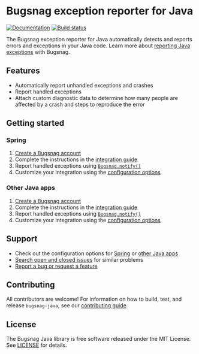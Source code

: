 # Bugsnag exception reporter for Java
[![Documentation](https://img.shields.io/badge/docs-latest-blue.svg)](https://docs.bugsnag.com/platforms/java)
[![Build status](https://travis-ci.org/bugsnag/bugsnag-java.svg?branch=master)](https://travis-ci.org/bugsnag/bugsnag-java)

The Bugsnag exception reporter for Java automatically detects and reports errors and exceptions in your Java code. Learn more about [reporting Java exceptions](https://www.bugsnag.com/platforms/java/) with Bugsnag.

## Features

* Automatically report unhandled exceptions and crashes
* Report handled exceptions
* Attach custom diagnostic data to determine how many people are affected by a crash and steps to reproduce the error

## Getting started

### Spring

1. [Create a Bugsnag account](https://www.bugsnag.com)
2. Complete the instructions in the [integration guide](https://docs.bugsnag.com/platforms/java/spring)
3. Report handled exceptions using [`Bugsnag.notify()`](https://docs.bugsnag.com/platforms/java/spring/#reporting-handled-exceptions)
4. Customize your integration using the [configuration options](https://docs.bugsnag.com/platforms/java/spring/configuration-options/)

### Other Java apps

1. [Create a Bugsnag account](https://www.bugsnag.com)
2. Complete the instructions in the [integration guide](https://docs.bugsnag.com/platforms/java/other)
3. Report handled exceptions using [`Bugsnag.notify()`](https://docs.bugsnag.com/platforms/java/other/#reporting-handled-exceptions)
4. Customize your integration using the [configuration options](https://docs.bugsnag.com/platforms/java/other/configuration-options/)

## Support

* Check out the configuration options for [Spring](https://docs.bugsnag.com/platforms/java/spring/configuration-options/) or [other Java apps](https://docs.bugsnag.com/platforms/java/other/configuration-options/)
* [Search open and closed issues](https://github.com/bugsnag/bugsnag-java/issues?q=is%3Aissue) for similar problems
* [Report a bug or request a feature](https://github.com/bugsnag/bugsnag-java/issues/new)

## Contributing

All contributors are welcome! For information on how to build, test, and release
`bugsnag-java`, see our [contributing guide](https://github.com/bugsnag/bugsnag-java/blob/main/CONTRIBUTING.md).

## License

The Bugsnag Java library is free software released under the MIT License. See [LICENSE](https://github.com/bugsnag/bugsnag-java/blob/master/LICENSE) for details.
